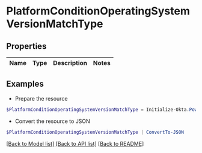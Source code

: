 # PlatformConditionOperatingSystemVersionMatchType
## Properties

Name | Type | Description | Notes
------------ | ------------- | ------------- | -------------

## Examples

- Prepare the resource
```powershell
$PlatformConditionOperatingSystemVersionMatchType = Initialize-Okta.PowerShellPlatformConditionOperatingSystemVersionMatchType 
```

- Convert the resource to JSON
```powershell
$PlatformConditionOperatingSystemVersionMatchType | ConvertTo-JSON
```

[[Back to Model list]](../README.md#documentation-for-models) [[Back to API list]](../README.md#documentation-for-api-endpoints) [[Back to README]](../README.md)

